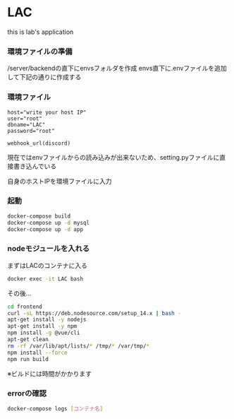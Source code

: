 # LAC
this is lab's application

### 環境ファイルの準備
/server/backendの直下にenvsフォルダを作成
envs直下に.envファイルを追加して下記の通りに作成する

### 環境ファイル
```envs
host="write your host IP"
user="root"
dbname="LAC"
password="root"

webhook_url(discord)
```
現在ではenvファイルからの読み込みが出来ないため、setting.pyファイルに直接書き込んでいる

自身のホストIPを環境ファイルに入力

### 起動
```bash
docker-compose build
docker-compose up -d mysql
docker-compose up -d app
```

### nodeモジュールを入れる
まずはLACのコンテナに入る
```bash
docker exec -it LAC bash
```

その後...
```bash
cd frontend
curl -sL https://deb.nodesource.com/setup_14.x | bash -
apt-get install -y nodejs
apt-get install -y npm
npm install -g @vue/cli
apt-get clean
rm -rf /var/lib/apt/lists/* /tmp/* /var/tmp/*
npm install --force
npm run build
```
※ビルドには時間がかかります

### errorの確認
```bash
docker-compose logs [コンテナ名]
```